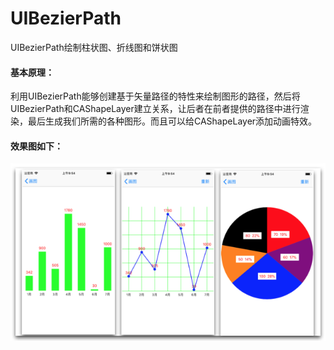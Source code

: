 # UIBezierPath
UIBezierPath绘制柱状图、折线图和饼状图

#### 基本原理：
利用UIBezierPath能够创建基于矢量路径的特性来绘制图形的路径，然后将UIBezierPath和CAShapeLayer建立关系，让后者在前者提供的路径中进行渲染，最后生成我们所需的各种图形。而且可以给CAShapeLayer添加动画特效。

#### 效果图如下：

![](https://github.com/wuyukobe24/UIBezierPath/blob/master/UIBezierPath%E7%BB%98%E5%88%B6%E5%AF%B9%E6%AF%94%E5%9B%BE.png)
